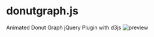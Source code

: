 # donutgraph.js
Animated Donut Graph jQuery Plugin with d3js
![preview](https://raw.github.com/jpweinerdev/donutgraph.js/blob/master/intro.png)
